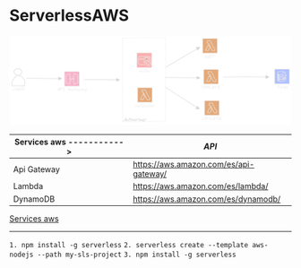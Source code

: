 # ServerlessAWS

![Texto alternativo](./Diagram.png)

| Services aws -----------> | _API_                                  |
| ------------------------- | -------------------------------------- |
| Api Gateway               | https://aws.amazon.com/es/api-gateway/ |
| Lambda                    | https://aws.amazon.com/es/lambda/      |
| DynamoDB                  | https://aws.amazon.com/es/dynamodb/    |

<u>Services aws</u>

---

`1. npm install -g serverless`
`2. serverless create --template aws-nodejs --path my-sls-project`
`3. npm install -g serverless`
